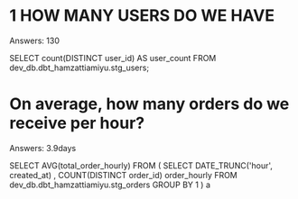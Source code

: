 # 1 HOW MANY USERS DO WE HAVE
Answers: 130

SELECT count(DISTINCT user_id) AS user_count
  FROM dev_db.dbt_hamzattiamiyu.stg_users;
  
  
 # On average, how many orders do we receive per hour?
 Answers: 3.9days
 
 SELECT AVG(total_order_hourly)
FROM 
(
  SELECT DATE_TRUNC('hour', created_at)
  , COUNT(DISTINCT order_id) order_hourly
  FROM dev_db.dbt_hamzattiamiyu.stg_orders
  GROUP BY 1
) a
 


